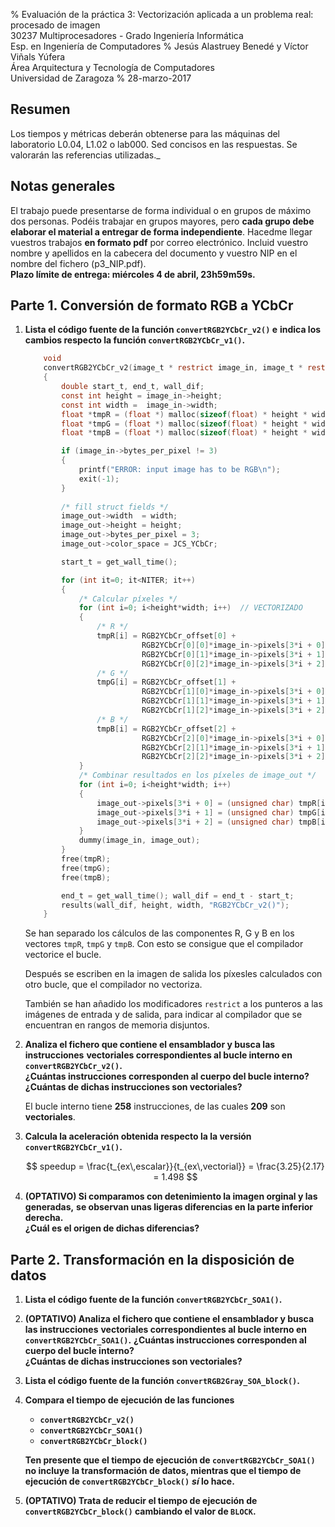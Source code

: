 % Evaluación de la práctica 3: Vectorización aplicada a un problema real: procesado de imagen  
  30237 Multiprocesadores - Grado Ingeniería Informática  
  Esp. en Ingeniería de Computadores
% Jesús Alastruey Benedé y Víctor Viñals Yúfera  
  Área Arquitectura y Tecnología de Computadores  
  Universidad de Zaragoza
% 28-marzo-2017


## Resumen

Los tiempos y métricas deberán obtenerse para las máquinas del laboratorio L0.04, L1.02 o lab000.
Sed concisos en las respuestas. Se valorarán las referencias utilizadas._

## Notas generales

El trabajo puede presentarse de forma individual o en grupos de máximo dos personas.
Podéis trabajar en grupos mayores, pero **cada grupo debe elaborar el material a entregar de forma independiente**.
Hacedme llegar vuestros trabajos **en formato pdf** por correo electrónico.
Incluid vuestro nombre y apellidos en la cabecera del documento y vuestro NIP en el nombre del fichero (p3_NIP.pdf).  
**Plazo límite de entrega: miércoles 4 de abril, 23h59m59s.**

## Parte 1. Conversión de formato RGB a YCbCr

1.  **Lista el código fuente de la función `convertRGB2YCbCr_v2()` e**
    **indica los cambios respecto la función `convertRGB2YCbCr_v1()`.**

    ```c
        void
        convertRGB2YCbCr_v2(image_t * restrict image_in, image_t * restrict image_out)
        {
            double start_t, end_t, wall_dif;
            const int height = image_in->height;
            const int width =  image_in->width;
            float *tmpR = (float *) malloc(sizeof(float) * height * width);
            float *tmpG = (float *) malloc(sizeof(float) * height * width);
            float *tmpB = (float *) malloc(sizeof(float) * height * width);

            if (image_in->bytes_per_pixel != 3)
            {
                printf("ERROR: input image has to be RGB\n");
                exit(-1);
            }
            
            /* fill struct fields */
            image_out->width  = width;
            image_out->height = height;
            image_out->bytes_per_pixel = 3;
            image_out->color_space = JCS_YCbCr;

            start_t = get_wall_time();

            for (int it=0; it<NITER; it++)
            {
                /* Calcular píxeles */
                for (int i=0; i<height*width; i++)  // VECTORIZADO
                {
                    /* R */
                    tmpR[i] = RGB2YCbCr_offset[0] + 
                              RGB2YCbCr[0][0]*image_in->pixels[3*i + 0] + 
                              RGB2YCbCr[0][1]*image_in->pixels[3*i + 1] + 
                              RGB2YCbCr[0][2]*image_in->pixels[3*i + 2];
                    /* G */
                    tmpG[i] = RGB2YCbCr_offset[1] + 
                              RGB2YCbCr[1][0]*image_in->pixels[3*i + 0] + 
                              RGB2YCbCr[1][1]*image_in->pixels[3*i + 1] + 
                              RGB2YCbCr[1][2]*image_in->pixels[3*i + 2];
                    /* B */
                    tmpB[i] = RGB2YCbCr_offset[2] + 
                              RGB2YCbCr[2][0]*image_in->pixels[3*i + 0] + 
                              RGB2YCbCr[2][1]*image_in->pixels[3*i + 1] + 
                              RGB2YCbCr[2][2]*image_in->pixels[3*i + 2];
                }
                /* Combinar resultados en los píxeles de image_out */
                for (int i=0; i<height*width; i++)
                {
                    image_out->pixels[3*i + 0] = (unsigned char) tmpR[i];
                    image_out->pixels[3*i + 1] = (unsigned char) tmpG[i];
                    image_out->pixels[3*i + 2] = (unsigned char) tmpB[i];
                }
                dummy(image_in, image_out);
            }
            free(tmpR);
            free(tmpG);
            free(tmpB);

            end_t = get_wall_time(); wall_dif = end_t - start_t;
            results(wall_dif, height, width, "RGB2YCbCr_v2()");
        }
    ```

    Se han separado los cálculos de las componentes R, G y B en los vectores `tmpR`, `tmpG` y `tmpB`. Con esto se consigue que el compilador vectorice el bucle.

    Después se escriben en la imagen de salida los píxesles calculados con otro bucle, que el compilador no vectoriza.

    También se han añadido los modificadores `restrict` a los punteros a las imágenes de entrada y de salida, para indicar al compilador que se encuentran en rangos de memoria disjuntos.

2.  **Analiza el fichero que contiene el ensamblador y busca las instrucciones**
    **vectoriales correspondientes al bucle interno en `convertRGB2YCbCr_v2()`.**  
    **¿Cuántas instrucciones corresponden al cuerpo del bucle interno?**  
    **¿Cuántas de dichas instrucciones son vectoriales?**

    El bucle interno tiene **258** instrucciones, de las cuales **209** son **vectoriales**.

3.  **Calcula la aceleración obtenida respecto la la versión `convertRGB2YCbCr_v1()`.**

    $$
    speedup = \frac{t_{ex\,escalar}}{t_{ex\,vectorial}} = \frac{3.25}{2.17} = 1.498
    $$

4.  **(OPTATIVO) Si comparamos con detenimiento la imagen orginal y las generadas,**
    **se observan unas ligeras diferencias en la parte inferior derecha.**  
    **¿Cuál es el origen de dichas diferencias?**

## Parte 2. Transformación en la disposición de datos

1.  **Lista el código fuente de la función `convertRGB2YCbCr_SOA1()`.**

2.  **(OPTATIVO) Analiza el fichero que contiene el ensamblador y busca las instrucciones**
    **vectoriales correspondientes al bucle interno en `convertRGB2YCbCr_SOA1()`.**
    **¿Cuántas instrucciones corresponden al cuerpo del bucle interno?**  
    **¿Cuántas de dichas instrucciones son vectoriales?**  

3.  **Lista el código fuente de la función `convertRGB2Gray_SOA_block()`.**

4.  **Compara el tiempo de ejecución de las funciones**
    - **`convertRGB2YCbCr_v2()`**
    - **`convertRGB2YCbCr_SOA1()`**
    - **`convertRGB2YCbCr_block()`**

    **Ten presente que el tiempo de ejecución de `convertRGB2YCbCr_SOA1()` no incluye**
    **la transformación de datos, mientras que el tiempo de ejecución de `convertRGB2YCbCr_block()`**
    **_sí_ lo hace.**

5.  **(OPTATIVO) Trata de reducir el tiempo de ejecución de `convertRGB2YCbCr_block()` cambiando el valor de `BLOCK`.**

